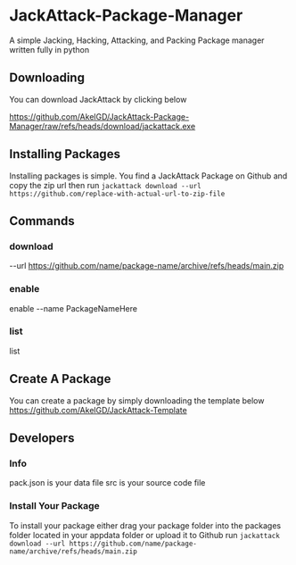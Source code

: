 # JackAttack-Package-Manager
A simple Jacking, Hacking, Attacking, and Packing Package manager written fully in python

## Downloading

You can download JackAttack by clicking below

https://github.com/AkelGD/JackAttack-Package-Manager/raw/refs/heads/download/jackattack.exe




## Installing Packages

Installing packages is simple. You find a JackAttack Package on Github and copy the zip url then run
```jackattack download --url https://github.com/replace-with-actual-url-to-zip-file```


## Commands

### download

  --url https://github.com/name/package-name/archive/refs/heads/main.zip

### enable

  enable --name PackageNameHere

### list
  list

## Create A Package

You can create a package by simply downloading the template below
https://github.com/AkelGD/JackAttack-Template



## Developers


### Info

pack.json is your data file
src is your source code file

### Install Your Package

To install your package either drag your package folder into the packages folder located in your appdata folder or upload it to Github run
```jackattack download --url https://github.com/name/package-name/archive/refs/heads/main.zip```

